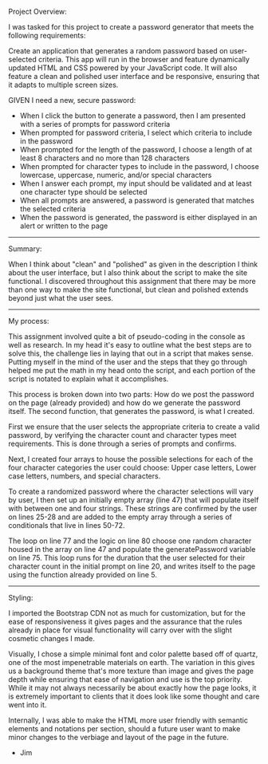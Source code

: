 Project Overview:

I was tasked for this project to create a password generator that meets the following requirements:  

Create an application that generates a random password based on user-selected criteria. This app will run in the browser and feature dynamically updated HTML and CSS powered by your JavaScript code. It will also feature a clean and polished user interface and be responsive, ensuring that it adapts to multiple screen sizes.


GIVEN I need a new, secure password:

- When I click the button to generate a password, then I am presented with a series of prompts for password criteria
- When prompted for password criteria, I select which criteria to include in the password
- When prompted for the length of the password, I choose a length of at least 8 characters and no more than 128 characters
- When prompted for character types to include in the password, I choose lowercase, uppercase, numeric, and/or special characters
- When I answer each prompt, my input should be validated and at least one character type should be selected
- When all prompts are answered, a password is generated that matches the selected criteria
- When the password is generated, the password is either displayed in an alert or written to the page

________________________________________________

Summary:

When I think about "clean" and "polished" as given in the description I think about the user interface, but I also think about the script to make the site functional.  I discovered throughout this assignment that there may be more than one way to make the site functional, but clean and polished extends beyond just what the user sees.

________________________________________________

My process:

This assignment involved quite a bit of pseudo-coding in the console as well as research.  In my head it's easy to outline what the best steps are to solve this, the challenge lies in laying that out in a script that makes sense.  Putting myself in the mind of the user and the steps that they go through helped me put the math in my head onto the script, and each portion of the script is notated to explain what it accomplishes.

This process is broken down into two parts:  How do we post the password on the page (already provided) and how do we generate the password itself.  The second function, that generates the password, is what I created.

First we ensure that the user selects the appropriate criteria to create a valid password, by verifying the character count and character types meet requirements.  This is done through a series of prompts and confirms.  

Next, I created four arrays to house the possible selections for each of the four character categories the user could choose:  Upper case letters, Lower case letters, numbers, and special characters.

To create a randomized password where the character selections will vary by user, I then set up an initially empty array (line 47) that will populate itself with between one and four strings.  These strings are confirmed by the user on lines 25-28 and are added to the empty array through a series of conditionals that live in lines 50-72.

The loop on line 77 and the logic on line 80 choose one random character housed in the array on line 47 and populate the generatePassword variable on line 75.  This loop runs for the duration that the user selected for their character count in the initial prompt on line 20, and writes itself to the page using the function already provided on line 5.

________________________________________________

Styling:

I imported the Bootstrap CDN not as much for customization, but for the ease of responsiveness it gives pages and the assurance that the rules already in place for visual functionality will carry over with the slight cosmetic changes I made.

Visually, I chose a simple minimal font and color palette based off of quartz, one of the most impenetrable materials on earth.  The variation in this gives us a background theme that's more texture than image and gives the page depth while ensuring that ease of navigation and use is the top priority.  While it may not always necessarily be about exactly how the page looks, it is extremely important to clients that it does look like some thought and care went into it.

Internally, I was able to make the HTML more user friendly with semantic elements and notations per section, should a future user want to make minor changes to the verbiage and layout of the page in the future.  

- Jim





